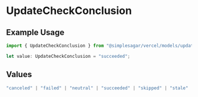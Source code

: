 # UpdateCheckConclusion

## Example Usage

```typescript
import { UpdateCheckConclusion } from "@simplesagar/vercel/models/updatecheckop.js";

let value: UpdateCheckConclusion = "succeeded";
```

## Values

```typescript
"canceled" | "failed" | "neutral" | "succeeded" | "skipped" | "stale"
```